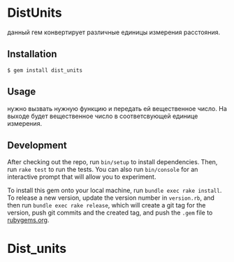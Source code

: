 # DistUnits

данный гем конвертирует различные единицы измерения расстояния.

## Installation

    $ gem install dist_units

## Usage

нужно вызвать нужную функцию и передать ей вещественное число. На выходе будет вещественное число в соответсвующей единице измерения.

## Development

After checking out the repo, run `bin/setup` to install dependencies. Then, run `rake test` to run the tests. You can also run `bin/console` for an interactive prompt that will allow you to experiment.

To install this gem onto your local machine, run `bundle exec rake install`. To release a new version, update the version number in `version.rb`, and then run `bundle exec rake release`, which will create a git tag for the version, push git commits and the created tag, and push the `.gem` file to [rubygems.org](https://rubygems.org).


# Dist_units
